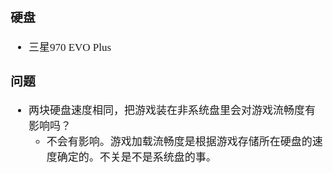 <span  style="font-family: Simsun,serif; font-size: 17px; ">

### 硬盘

- 三星970 EVO Plus

### 问题

- 两块硬盘速度相同，把游戏装在非系统盘里会对游戏流畅度有影响吗？
    - 不会有影响。游戏加载流畅度是根据游戏存储所在硬盘的速度确定的。不关是不是系统盘的事。

</span>